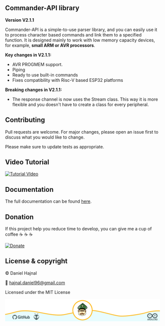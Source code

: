 ## Commander-API library
**Version V2.1.1**

Commander-API is a simple-to-use parser library, and you can easily use it to process character based commands and link them to a specified function. It is designed mainly to work with low memory capacity devices, for example, __small ARM or AVR processors__.

__Key changes in V2.1.1:__
* AVR PROGMEM support.
* Piping
* Ready to use built-in commands
* Fixes compatibility with Risc-V based ESP32 platforms

__Breaking changes in V2.1.1:__
* The response channel is now uses the Stream class.
  This way it is more flexible and you doesn't have to
  create a class for every peripheral.

## Contributing
Pull requests are welcome. For major changes, please open an issue first to discuss what you would like to change.

Please make sure to update tests as appropriate.

## Video Tutorial

[![Tutorial VIdeo](https://img.youtube.com/vi/O2su8kXg1X8/0.jpg)](https://www.youtube.com/watch?v=O2su8kXg1X8)

## Documentation

The full documentation can be found [here](https://dani007200964.github.io/Commander-API/html/index.html).

## Donation
If this project help you reduce time to develop, you can give me a cup of coffee :coffee: :coffee: :coffee:

[![Donate](https://img.shields.io/badge/Donate-PayPal-green.svg)](https://ko-fi.com/danielhajnal)

## License & copyright
© Daniel Hajnal

:email: hajnal.daniel96@gmail.com

Licensed under the MIT License

![](/docs/images/footer_image.png)
